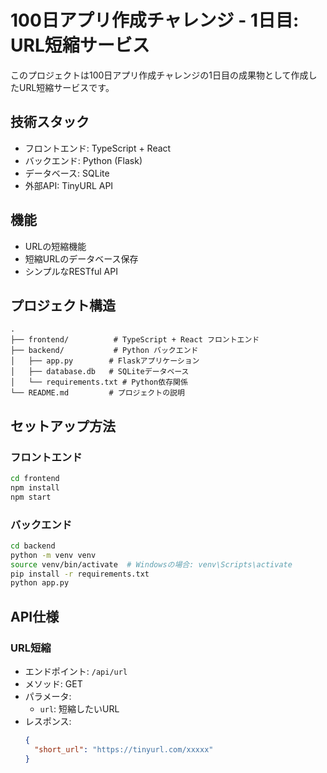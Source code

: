 # 100日アプリ作成チャレンジ - 1日目: URL短縮サービス

このプロジェクトは100日アプリ作成チャレンジの1日目の成果物として作成したURL短縮サービスです。

## 技術スタック

- フロントエンド: TypeScript + React
- バックエンド: Python (Flask)
- データベース: SQLite
- 外部API: TinyURL API

## 機能

- URLの短縮機能
- 短縮URLのデータベース保存
- シンプルなRESTful API

## プロジェクト構造

```
.
├── frontend/          # TypeScript + React フロントエンド
├── backend/           # Python バックエンド
│   ├── app.py        # Flaskアプリケーション
│   ├── database.db   # SQLiteデータベース
│   └── requirements.txt # Python依存関係
└── README.md         # プロジェクトの説明
```

## セットアップ方法

### フロントエンド

```bash
cd frontend
npm install
npm start
```

### バックエンド

```bash
cd backend
python -m venv venv
source venv/bin/activate  # Windowsの場合: venv\Scripts\activate
pip install -r requirements.txt
python app.py
```

## API仕様

### URL短縮

- エンドポイント: `/api/url`
- メソッド: GET
- パラメータ: 
  - `url`: 短縮したいURL
- レスポンス:
  ```json
  {
    "short_url": "https://tinyurl.com/xxxxx"
  }
  ```